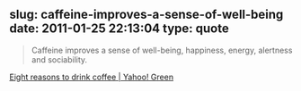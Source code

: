 slug: caffeine-improves-a-sense-of-well-being
date: 2011-01-25 22:13:04
type: quote
---

> Caffeine improves a sense of well-being, happiness, energy, alertness and sociability.

[Eight reasons to drink coffee | Yahoo! Green](http://green.yahoo.com/blog/care2/219/eight-reasons-to-drink-coffee.html;_ylt=AkSsMqMELnuEnz2ZIA9xU_B0fNdF)
